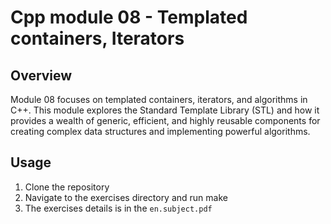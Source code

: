 # Cpp module 08 - Templated containers, Iterators

## Overview

Module 08 focuses on templated containers, iterators, and algorithms in C++. This module explores the Standard Template Library (STL) and how it provides a wealth of generic, efficient, and highly reusable components for creating complex data structures and implementing powerful algorithms.

## Usage
1. Clone the repository
2. Navigate to the exercises directory and run make
3. The exercises details is in the `en.subject.pdf`
